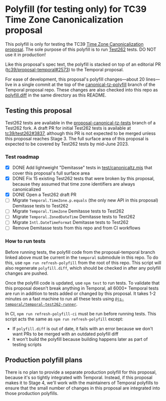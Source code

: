 # Polyfill (for testing only) for TC39 Time Zone Canonicalization proposal

This polyfill is only for testing the TC39 [Time Zone Canonicalization proposal](https://github.com/tc39/proposal-canonical-tz).
The sole purpose of this polyfill is to run [Test262](https://github.com/tc39/test262) tests.
DO NOT use it in production!

Like this proposal's spec text, the polyfill is stacked on top of an editorial PR ([tc39/proposal-temporal#2573](https://github.com/tc39/proposal-temporal/pull/2573)) to the Temporal proposal.

For ease of development, this proposal's polyfill changes&mdash;about 20 lines&mdash;live in a single commit at the top of the [canonical-tz-polyfill](https://github.com/tc39/proposal-temporal/commits/canonical-tz-polyfill) branch of the Temporal proposal repo.
These changes are also checked into this repo as [polyfill.diff](./polyfill.diff) in the same directory as this README.

## Testing this proposal

Test262 tests are available in the [proposal-canonical-tz-tests](https://github.com/justingrant/test262/tree/proposal-canonical-tz-tests) branch of a Test262 fork.
A draft PR for initial Test262 tests is available at [tc39/test262#3837](https://github.com/tc39/test262/pull/3837), although this PR is not expected to be merged unless this proposal reaches Stage 3.
The full surface area of this proposal is expected to be covered by Test262 tests by mid-June 2023.

### Test roadmap

- [x] DONE Add lightweight "Demitasse" tests in [test/canonicaltz.mjs](./test/canonicaltz.mjs) that cover this proposal's full surface area
- [x] DONE Fix 15 existing Test262 tests that were broken by this proposal, because they assumed that time zone identifiers are always canonicalized
- [x] DONE Open a Test262 draft PR
- [ ] Migrate `Temporal.TimeZone.p.equals` (the only new API in this proposal) Demitasse tests to Test262
- [ ] Migrate `Temporal.TimeZone` Demitasse tests to Test262
- [ ] Migrate `Temporal.ZonedDateTime` Demitasse tests to Test262
- [ ] Migrate `Intl.DateTimeFormat` Demitasse tests to Test262
- [ ] Remove Demitasse tests from this repo and from CI workflows

### How to run tests

Before running tests, the polyfill code from the proposal-temporal branch linked above must be current in the `temporal` submodule in this repo.
To do this, use `npm run refresh-polyfill` from the root of this repo.
This script will also regenerate `polyfill.diff`, which should be checked in after any polyfill changes are pushed.

Once the polyfill code is updated, use `npm test` to run tests.
To validate that this proposal doesn't break anything in Temporal, all 6000+ Temporal tests are run in addition to tests added or changed by this proposal.
It takes 1-2 minutes on a fast machine to run all these tests using [`@js-temporal/temporal-test262-runner`](https://www.npmjs.com/package/@js-temporal/temporal-test262-runner).

In CI, `npm run refresh-polyfill-ci` must be run before running tests. This script acts the same as `npm run refresh-polyfill` except:
* If `polyfill.diff` is out of date, it fails with an error because we don't want PRs to be merged with an outdated polyfill diff
* It won't build the polyfill because building happens later as part of testing scripts

## Production polyfill plans

There is no plan to provide a separate production polyfill for this proposal, because it's so tightly integrated with Temporal.
Instead, if this proposal makes it to Stage 4, we'll work with the maintainers of Temporal polyfills to ensure that the small number of changes in this proposal are integrated into those production polyfills.

